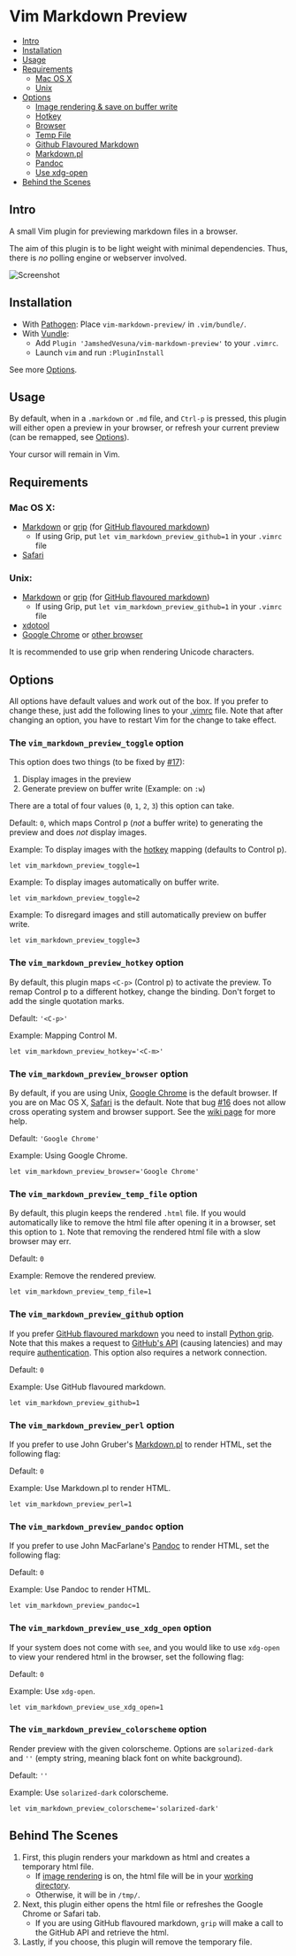 Vim Markdown Preview
====================

- [Intro](#intro)
- [Installation](#installation)
- [Usage](#usage)
- [Requirements](#requirements)
    - [Mac OS X](#mac-os-x)
    - [Unix](#unix)
- [Options](#options)
    - [Image rendering & save on buffer write](#toggle)
    - [Hotkey](#hotkey)
    - [Browser](#browser)
    - [Temp File](#temp)
    - [Github Flavoured Markdown](#github)
    - [Markdown.pl](#perl)
    - [Pandoc](#pandoc)
    - [Use xdg-open](#xdg)
- [Behind the Scenes](#behind-the-scenes)

Intro
-----
A small Vim plugin for previewing markdown files in a browser.

The aim of this plugin is to be light weight with minimal dependencies. Thus, there is *no* polling engine or webserver involved.

![Screenshot](http://i.imgur.com/1hvnXwA.gif?raw=true "Preview on buffer write using Unix")

Installation
------------

* With [Pathogen](https://github.com/tpope/vim-pathogen): Place `vim-markdown-preview/` in `.vim/bundle/`.
* With [Vundle](https://github.com/VundleVim/Vundle.vim):
    * Add `Plugin 'JamshedVesuna/vim-markdown-preview'` to your `.vimrc`.
    * Launch `vim` and run `:PluginInstall`

See more [Options](#options).

Usage
-----

By default, when in a `.markdown` or `.md` file, and  `Ctrl-p` is pressed, this plugin will either open a preview in your browser, or refresh your current preview (can be remapped, see [Options](#options)).

Your cursor will remain in Vim.

Requirements
------------

### Mac OS X:

* [Markdown](http://daringfireball.net/projects/markdown/) or [grip](https://github.com/joeyespo/grip) (for [GitHub flavoured markdown](#github))
    * If using Grip, put `let vim_markdown_preview_github=1` in your `.vimrc` file
* [Safari](https://www.apple.com/safari/)

### Unix:

* [Markdown](http://daringfireball.net/projects/markdown/) or [grip](https://github.com/joeyespo/grip) (for [GitHub flavoured markdown](#github))
    * If using Grip, put `let vim_markdown_preview_github=1` in your `.vimrc` file
* [xdotool](https://github.com/jordansissel/xdotool)
* [Google Chrome](https://www.google.com/chrome/browser/) or [other browser](https://github.com/JamshedVesuna/vim-markdown-preview/wiki/Use-other-browser-to-preview-markdown#ubuntu-or-debian)

It is recommended to use grip when rendering Unicode characters.

Options
-------
All options have default values and work out of the box. If you prefer to change these, just add the following lines to your [.vimrc](http://vim.wikia.com/wiki/Open_vimrc_file) file.
Note that after changing an option, you have to restart Vim for the change to take effect.

<a name='toggle'></a>
### The `vim_markdown_preview_toggle` option

This option does two things (to be fixed by [#17](https://github.com/JamshedVesuna/vim-markdown-preview/issues/17)):

1. Display images in the preview
2. Generate preview on buffer write (Example: on `:w`)

There are a total of four values (`0`, `1`, `2`, `3`) this option can take.

Default: `0`, which maps Control p (*not* a buffer write) to generating the preview and does *not* display images.

Example: To display images with the [hotkey](#hotkey) mapping (defaults to Control p).
```vim
let vim_markdown_preview_toggle=1
```

Example: To display images automatically on buffer write.
```vim
let vim_markdown_preview_toggle=2
```

Example: To disregard images and still automatically preview on buffer write.
```vim
let vim_markdown_preview_toggle=3
```

<a name='hotkey'></a>
### The `vim_markdown_preview_hotkey` option

By default, this plugin maps `<C-p>` (Control p) to activate the preview. To remap Control p to a different hotkey, change the binding. Don't forget to add the single quotation marks.

Default: `'<C-p>'`

Example: Mapping Control M.
```vim
let vim_markdown_preview_hotkey='<C-m>'
```

<a name='browser'></a>
### The `vim_markdown_preview_browser` option

By default, if you are using Unix, [Google Chrome](https://www.google.com/chrome/) is the default browser. If you are on Mac OS X, [Safari](https://www.apple.com/safari/) is the default.
Note that bug [#16](https://github.com/JamshedVesuna/vim-markdown-preview/issues/16) does not allow cross operating system and browser support. See the [wiki page](https://github.com/JamshedVesuna/vim-markdown-preview/wiki/Use-other-browser-to-preview-markdown) for more help.

Default: `'Google Chrome'`

Example: Using Google Chrome.
```vim
let vim_markdown_preview_browser='Google Chrome'
```

<a name='temp'></a>
### The `vim_markdown_preview_temp_file` option

By default, this plugin keeps the rendered `.html` file. If you would automatically like to remove the html file after opening it in a browser, set this option to `1`. Note that removing the rendered html file with a slow browser may err.

Default: `0`

Example: Remove the rendered preview.
```vim
let vim_markdown_preview_temp_file=1
```

<a name='github'></a>
### The `vim_markdown_preview_github` option

If you prefer [GitHub flavoured markdown](https://help.github.com/articles/github-flavored-markdown/) you need to install [Python grip](https://github.com/joeyespo/grip). Note that this makes a request to [GitHub's API](https://developer.github.com/v3/markdown/) (causing latencies) and may require [authentication](https://github.com/joeyespo/grip#access). This option also requires a network connection.

Default: `0`

Example: Use GitHub flavoured markdown.
```vim
let vim_markdown_preview_github=1
```

<a name='perl'></a>
### The `vim_markdown_preview_perl` option
If you prefer to use John Gruber's [Markdown.pl](https://daringfireball.net/projects/markdown/) to render HTML, set the following flag:

Default: `0`

Example: Use Markdown.pl to render HTML.
```vim
let vim_markdown_preview_perl=1
```

<a name='pandoc'></a>
### The `vim_markdown_preview_pandoc` option
If you prefer to use John MacFarlane's [Pandoc](http://pandoc.org/) to render HTML, set the following flag:

Default: `0`

Example: Use Pandoc to render HTML.
```vim
let vim_markdown_preview_pandoc=1
```

<a name='xdg'></a>
### The `vim_markdown_preview_use_xdg_open` option

If your system does not come with `see`, and you would like to use `xdg-open` to view your rendered html in the browser, set the following flag:

Default: `0`

Example: Use `xdg-open`.
```vim
let vim_markdown_preview_use_xdg_open=1
```

<a name='colorscheme'></a>
### The `vim_markdown_preview_colorscheme` option

Render preview with the given colorscheme. Options are `solarized-dark` and `''` (empty string, meaning black font on white background).

Default: `''`

Example: Use `solarized-dark` colorscheme.
```vim
let vim_markdown_preview_colorscheme='solarized-dark'
```

Behind The Scenes
-----------------

1. First, this plugin renders your markdown as html and creates a temporary html file.
    * If [image rendering](#toggle) is on, the html file will be in your [working directory](https://en.wikipedia.org/wiki/Working_directory).
    * Otherwise, it will be in `/tmp/`.
2. Next, this plugin either opens the html file or refreshes the Google Chrome or Safari tab.
    * If you are using GitHub flavoured markdown, `grip` will make a call to the GitHub API and retrieve the html.
3. Lastly, if you choose, this plugin will remove the temporary file.
